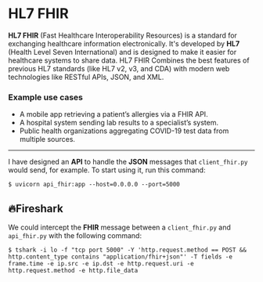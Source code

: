 HL7 FHIR
==============
**HL7 FHIR** (Fast Healthcare Interoperability Resources) is a standard for exchanging healthcare information electronically. It's developed by **HL7** (Health Level Seven International) and is designed to make it easier for healthcare systems to share data. HL7 FHIR Combines the best features of previous HL7 standards (like HL7 v2, v3, and CDA) with modern web technologies like RESTful APIs, JSON, and XML.

### Example use cases
- A mobile app retrieving a patient’s allergies via a FHIR API.
- A hospital system sending lab results to a specialist’s system.
- Public health organizations aggregating COVID-19 test data from multiple sources.

---

I have designed an **API** to handle the **JSON** messages that `client_fhir.py` would send, for example.
To start using it, run this command:
```
$ uvicorn api_fhir:app --host=0.0.0.0 --port=5000
```

## 🔥Fireshark
We could intercept the **FHIR** message between a `client_fhir.py` and `api_fhir.py` with the following command:
```
$ tshark -i lo -f "tcp port 5000" -Y 'http.request.method == POST && http.content_type contains "application/fhir+json"' -T fields -e frame.time -e ip.src -e ip.dst -e http.request.uri -e http.request.method -e http.file_data
```